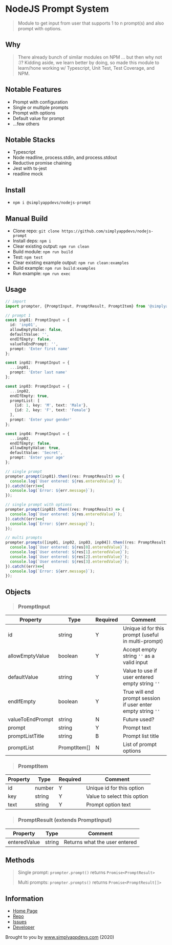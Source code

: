 # NodeJS Prompt System

> Module to get input from user that supports 1 to n prompt(s) and also prompt with options.

## Why

> There already bunch of similar modules on NPM ... but then why not :)? Kidding aside, we learn better by doing, so made this module to learn/hone working w/ Typescript, Unit Test, Test Coverage, and NPM.

## Notable Features

* Prompt with configuration
* Single or multiple prompts
* Prompt with options
* Default value for prompt
* ...few others

## Notable Stacks

* Typescript
* Node readline, process.stdin, and process.stdout
* Reductive promise chaining
* Jest with ts-jest
* readline mock

## Install

* `npm i @simplyappdevs/nodejs-prompt`

## Manual Build

* Clone repo: `git clone https://github.com/simplyappdevs/nodejs-prompt`
* Install deps: `npm i`
* Clear existing output: `npm run clean`
* Build module: `npm run build`
* Test: `npm test`
* Clear existing example output: `npm run clean:examples`
* Build example: `npm run build:examples`
* Run example: `npm run exec`

## Usage

```typescript
// import
import prompter, {PromptInput, PromptResult, PromptItem} from '@simplyappdevs/nodejs-prompt';

// prompt 1
const inp01: PromptInput = {
  id: 'inp01',
  allowEmptyValue: false,
  defaultValue: '',
  endIfEmpty: false,
  valueToEndPrompt: '',
  prompt: 'Enter first name'
};

const inp02: PromptInput = {
  ...inp01,
  prompt: 'Enter last name'
};

const inp03: PromptInput = {
  ...inp02,
  endIfEmpty: true,
  promptList: [
    {id: 1, key: 'M', text: 'Male'},
    {id: 2, key: 'F', text: 'Female'}
  ],
  prompt: 'Enter your gender'
};

const inp04: PromptInput = {
  ...inp02,
  endIfEmpty: false,
  allowEmptyValue: true,
  defaultValue: 'Secret',
  prompt: 'Enter your age'
};

// single prompt
prompter.prompt(inp01).then((res: PromptResult) => {
  console.log(`User entered: ${res.enteredValue}`);
}).catch((err)=>{
  console.log(`Error: ${err.message}`);
});

// single prompt with options
prompter.prompt(inp03).then((res: PromptResult) => {
  console.log(`User entered: ${res.enteredValue}`);
}).catch((err)=>{
  console.log(`Error: ${err.message}`);
});

// multi prompts
prompter.prompts([inp01, inp02, inp03, inp04]).then((res: PromptResult[]) => {
  console.log(`User entered: ${res[0].enteredValue}`);
  console.log(`User entered: ${res[1].enteredValue}`);
  console.log(`User entered: ${res[2].enteredValue}`);
  console.log(`User entered: ${res[3].enteredValue}`);
}).catch((err)=>{
  console.log(`Error: ${err.message}`);
});
```

## Objects

> ### PromptInput

Property | Type | Required | Comment
---------|----------|---------|---------
 id | string | Y | Unique id for this prompt (useful in multi-prompt)
 allowEmptyValue | boolean | Y | Accept empty string `''` as a valid input
 defaultValue | string | Y | Value to use if user entered empty string `''`
 endIfEmpty | boolean | Y | True will end prompt session if user enter empty string `''`
 valueToEndPrompt | string | N | Future used?
 prompt | string | Y | Prompt text
 promptListTitle | string | B | Prompt list title
 promptList | PromptItem[] | N | List of prompt options

> ### PromptItem

Property | Type | Required | Comment
---------|----------|---------|---------
 id | number | Y | Unique id for this option
 key | string | Y | Value to select this option
 text | string | Y | Prompt option text

> ### PromptResult (extends PromptInput)

Property | Type |  Comment
---------|----------|---------
 enteredValue | string | Returns what the user entered

## Methods

> Single prompt: `prompter.prompt()` returns `Promise<PromptResult>`
>
> Multi prompts: `prompter.prompts()` returns `Promise<PromptResult[]>`

## Information

* [Home Page](https://github.com/simplyappdevs/nodejs-prompt/blob/master/README.md)
* [Repo](https://github.com/simplyappdevs/nodejs-prompt)
* [Issues](https://github.com/simplyappdevs/nodejs-prompt/issues)
* [Developer](https://www.simplyappdevs.com)

Brought to you by www.simplyappdevs.com (2020)
